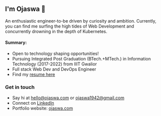 ## I'm Ojaswa 👋

An enthusiastic engineer-to-be driven by curiosity and ambition. Currently, you can find me surfing the high tides of Web Development and concurrently drowning in the depth of Kubernetes.

#### Summary:
- Open to technology shaping opportunities!
- Pursuing Integrated Post Graduation (BTech.+MTech.) in Information Technology (2017-2022) from IIIT Gwalior 
- Full stack Web Dev and DevOps Engineer
- Find my [resume here](https://drive.google.com/file/d/1Yuvlj7PVC-vTc6wUh-FfIW_LIBrN9Wsg/view?usp=sharing)

### Get in touch
- Say hi at [hello@ojaswa.com](mailto:hello@ojaswa.com) or [ojaswa1942@gmail.com](mailto:ojaswa1942@gmail.com)
- Connect on [LinkedIn](https://linkedin.com/in/ojaswa23)
- Portfolio website: [ojaswa.com](https://ojaswa.com)

<!--
**ojaswa1942/ojaswa1942** is a ✨ _special_ ✨ repository because its `README.md` (this file) appears on your GitHub profile.

Here are some ideas to get you started:

- 🔭 I’m currently working on ...
- 🌱 I’m currently learning ...
- 👯 I’m looking to collaborate on ...
- 🤔 I’m looking for help with ...
- 💬 Ask me about ...
- 📫 How to reach me: ...
- 😄 Pronouns: ...
- ⚡ Fun fact: ...
-->
